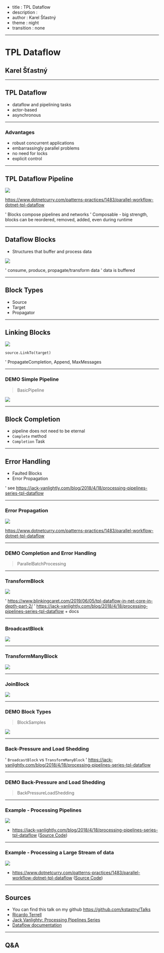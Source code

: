 ﻿- title : TPL Dataflow
- description : 
- author : Karel Šťastný
- theme : night 
- transition : none

***

# TPL Dataflow

## Karel Šťastný

***

## TPL Dataflow

* dataflow and pipelining tasks
* actor-based
* asynchronous

***

### Advantages

* robust concurrent applications
* embarrassingly parallel problems
* no need for locks
* explicit control


***

## TPL Dataflow Pipeline

  
![](images/tpl-workflow.png)


<p class="reference"><a href="https://www.dotnetcurry.com/patterns-practices/1483/parallel-workflow-dotnet-tpl-dataflow">https://www.dotnetcurry.com/patterns-practices/1483/parallel-workflow-dotnet-tpl-dataflow</a></p>  


' Blocks compose pipelines and networks
' Composable - big strength, blocks can be reordered, removed, added, even during runtime

***

## Dataflow Blocks

* Structures that buffer and process data

![](images/tpl-dataflow-block-anatomy.png)

' consume, produce, propagate/transform data
' data is buffered


***

## Block Types

* Source
* Target
* Propagator

***

## Linking Blocks

![](images/block-link.png)

`source.LinkTo(target)`

' PropagateCompletion, Append, MaxMessages

***

### **DEMO** Simple Pipeline

> BasicPipeline

![](images/tpl-dataflow-basic-pipeline.png)

***

## Block Completion

* pipeline does not need to be eternal
* `Complete` method
* `Completion` Task

***

## Error Handling

* Faulted Blocks
* Error Propagation

' see https://jack-vanlightly.com/blog/2018/4/18/processing-pipelines-series-tpl-dataflow

***

### Error Propagation

![](images/tpl-workflow.png)

<p class="reference"><a href="https://www.dotnetcurry.com/patterns-practices/1483/parallel-workflow-dotnet-tpl-dataflow">https://www.dotnetcurry.com/patterns-practices/1483/parallel-workflow-dotnet-tpl-dataflow</a></p>  

***

### **DEMO** Completion and Error Handling

> ParallelBatchProcessing

***

### TransformBlock

![](images/block-transformblock.png)

' https://www.blinkingcaret.com/2019/06/05/tpl-dataflow-in-net-core-in-depth-part-2/
' https://jack-vanlightly.com/blog/2018/4/18/processing-pipelines-series-tpl-dataflow + docs

***
### BroadcastBlock

![](images/block-broadcastblock.png)

***

### TransformManyBlock

![](images/block-transformmanyblock.png)

***

### JoinBlock

![](images/block-joinblock.png)



***

### **DEMO** Block Types

> BlockSamples

![](images/tpl-dataflow-block-samples-demo.png)

***

### Back-Pressure and Load Shedding

' `BroadcastBlock` vs `TransformManyBlock`
' https://jack-vanlightly.com/blog/2018/4/18/processing-pipelines-series-tpl-dataflow

***

### **DEMO** Back-Pressure and Load Shedding

> BackPressureLoadShedding


***

### Example - Processing Pipelines

![](images/jack-vanlighty.png)

* https://jack-vanlightly.com/blog/2018/4/18/processing-pipelines-series-tpl-dataflow ([Source Code](https://github.com/Vanlightly/StreamProcessingSeries/tree/master/src/net-apps/InProcStreamProcessing.TplDataflow))


***


### Example - Processing a Large Stream of data

![](images/ricardo-terrell.png)

* https://www.dotnetcurry.com/patterns-practices/1483/parallel-workflow-dotnet-tpl-dataflow ([Source Code](https://github.com/dotnetcurry/TPL-Dataflow))


***

## Sources

* You can find this talk on my github https://github.com/kstastny/Talks
* [Ricardo Terrell](https://www.dotnetcurry.com/patterns-practices/1483/parallel-workflow-dotnet-tpl-dataflow)
* [Jack Vanlighty: Processing Pipelines Series](https://jack-vanlightly.com/blog/2018/4/18/processing-pipelines-series-tpl-dataflow)
* [Dataflow documentation](https://docs.microsoft.com/en-us/dotnet/standard/parallel-programming/dataflow-task-parallel-library)

***

## Q&A
